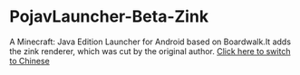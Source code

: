 # PojavLauncher-Beta-Zink
A Minecraft: Java Edition Launcher for Android based on Boardwalk.It adds the zink renderer, which was cut by the original author.
[Click here to switch to Chinese](/zh_CN.md)
